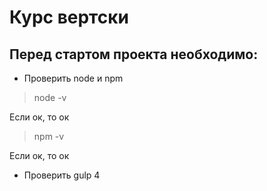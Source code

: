 # Курс вертски

## Перед стартом проекта необходимо:

* Проверить node и npm
> node -v
>
Если ок, то ок

> npm -v

Если ок, то ок

* Проверить gulp 4
